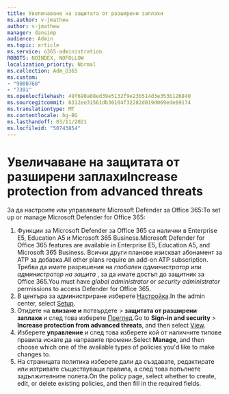 ```yaml
---
title: Увеличаване на защитата от разширени заплахи
ms.author: v-jmathew
author: v-jmathew
manager: dansimp
audience: Admin
ms.topic: article
ms.service: o365-administration
ROBOTS: NOINDEX, NOFOLLOW
localization_priority: Normal
ms.collection: Adm_O365
ms.custom:
- "9000760"
- "7391"
ms.openlocfilehash: 49f690a08ed39e5132f9e23b514d3e353b126840
ms.sourcegitcommit: 6312ee31561db36104f32282d019d069ede69174
ms.translationtype: MT
ms.contentlocale: bg-BG
ms.lasthandoff: 03/11/2021
ms.locfileid: "50743854"
---
```

# <a name="increase-protection-from-advanced-threats"></a><span data-ttu-id="28aaa-102">Увеличаване на защитата от разширени заплахи</span><span class="sxs-lookup"><span data-stu-id="28aaa-102">Increase protection from advanced threats</span></span>

<span data-ttu-id="28aaa-103">За да настроите или управлявате Microsoft Defender за Office 365:</span><span class="sxs-lookup"><span data-stu-id="28aaa-103">To set up or manage Microsoft Defender for Office 365:</span></span>

1. <span data-ttu-id="28aaa-104">Функции за Microsoft Defender за Office 365 са налични в Enterprise E5, Education A5 и Microsoft 365 Business.</span><span class="sxs-lookup"><span data-stu-id="28aaa-104">Microsoft Defender for Office 365 features are available in Enterprise E5, Education A5, and Microsoft 365 Business.</span></span> <span data-ttu-id="28aaa-105">Всички други планове изискват абонамент за ATP за добавка.</span><span class="sxs-lookup"><span data-stu-id="28aaa-105">All other plans require an add-on ATP subscription.</span></span> <span data-ttu-id="28aaa-106">Трябва да имате разрешения на *глобален администратор* или *администратор на защита* , за да имате достъп до защитник за Office 365.</span><span class="sxs-lookup"><span data-stu-id="28aaa-106">You must have *global administrator* or *security administrator* permissions to access Defender for Office 365.</span></span>
2. <span data-ttu-id="28aaa-107">В центъра за администриране изберете [Настройка](https://go.microsoft.com/fwlink/p/?linkid=2075721).</span><span class="sxs-lookup"><span data-stu-id="28aaa-107">In the admin center, select [Setup](https://go.microsoft.com/fwlink/p/?linkid=2075721).</span></span>
3. <span data-ttu-id="28aaa-108">Отидете на **влизане и** потвърдете  >  **защитата от разширени заплахи** и след това изберете [Преглед](https://go.microsoft.com/fwlink/?linkid=2109302).</span><span class="sxs-lookup"><span data-stu-id="28aaa-108">Go to **Sign-in and security** > **Increase protection from advanced threats**, and then select [View](https://go.microsoft.com/fwlink/?linkid=2109302).</span></span>
4. <span data-ttu-id="28aaa-109">Изберете **управление** и след това изберете кой от наличните типове правила искате да направите промени.</span><span class="sxs-lookup"><span data-stu-id="28aaa-109">Select **Manage**, and then choose which one of the available types of policies you'd like to make changes to.</span></span>
5. <span data-ttu-id="28aaa-110">На страницата политика изберете дали да създавате, редактирате или изтривате съществуващи правила, а след това попълнете задължителните полета.</span><span class="sxs-lookup"><span data-stu-id="28aaa-110">On the policy page, select whether to create, edit, or delete existing policies, and then fill in the required fields.</span></span>
